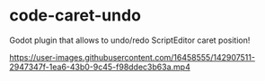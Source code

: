 # code-caret-undo

Godot plugin that allows to undo/redo ScriptEditor caret position!


https://user-images.githubusercontent.com/16458555/142907511-2947347f-1ea6-43b0-9c45-f98ddec3b63a.mp4

